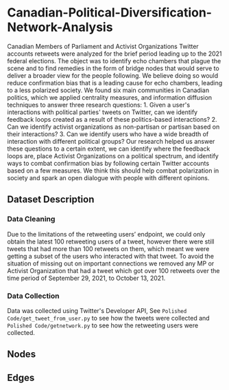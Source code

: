 # Canadian-Political-Diversification-Network-Analysis
Canadian Members of Parliament and Activist Organizations Twitter accounts retweets were analyzed for the brief period leading up to the 2021 federal elections. The object was to identify echo chambers that plague the scene and to find remedies in the form of bridge nodes that would serve to deliver a broader view for the people following. We believe doing so would reduce confirmation bias that is a leading cause for echo chambers, leading to a less polarized society. We found six main communities in Canadian politics, which we applied centrality measures, and information diffusion techniques to answer three research questions: 1. Given a user's interactions with political parties' tweets on Twitter, can we identify feedback loops created as a result of these politics-based interactions? 2. Can we identify activist organizations as non-partisan or partisan based on their interactions? 3. Can we identify users who have a wide breadth of interaction with different political groups? Our research helped us answer these questions to a certain extent, we can identify where the feedback loops are, place Activist Organizations on a political spectrum, and identify ways to combat confirmation bias by following certain Twitter accounts based on a few measures. We think this should help combat polarization in society and spark an open dialogue with people with different opinions.

## Dataset Description
### Data Cleaning 
Due to the limitations of the retweeting users’ endpoint, we could only obtain the latest 100 retweeting users of a tweet, however there were still tweets that had more than 100 retweets on them, which meant we were getting a subset of the users who interacted with that tweet. To avoid the situation of missing out on important connections we removed any MP or Activist Organization that had a tweet which got over 100 retweets over the time period of September 29, 2021, to October 13, 2021. 
### Data Collection
Data was collected using Twitter's Developer API, See `Polished Code/get_tweet_from_user.py` to see how the tweets were collected and `Polished Code/getnetwork.py` to see how the retweeting users were collected.

## Nodes 

## Edges 
